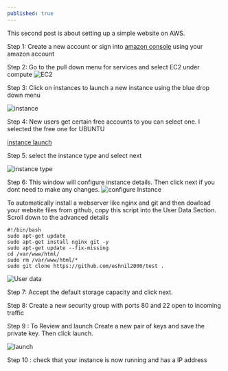 ```yaml
---
published: true
---
```

This second post is about setting up a simple website on AWS.

Step 1: Create a new account or sign into [amazon console](https://aws.amazon.com/console/) using your amazon account

Step 2: Go to the pull down menu for services and select EC2 under compute
![EC2]({{site.baseurl}}/assets/images/ec2.PNG)

Step 3: Click on instances to launch a new instance using the blue drop down menu

![instance]({{site.baseurl}}/assets/images/instance.PNG)

Step 4: New users get certain free accounts to you can select one. I selected the free one for UBUNTU

[instance launch](https://us-west-2.console.aws.amazon.com/ec2/v2/home?region=us-west-2#LaunchInstanceWizard:)

Step 5: select the instance type and select next

![instance type]({{site.baseurl}}/assets/images/instance%20type.PNG)

Step 6: This window will configure instance details. Then click next if you dont need to make any changes. 
![configure Instance]({{site.baseurl}}/assets/images/configure_instance1.PNG)

To automatically install a webserver like nginx and git and then dowload your website files from github, copy this script into the User Data Section. Scroll down to the advanced details  
	  
	#!/bin/bash
	sudo apt-get update 
	sudo apt-get install nginx git -y
    sudo apt-get update --fix-missing
	cd /var/www/html/
	sudo rm /var/www/html/*
	sudo git clone https://github.com/eshnil2000/test .
    
![User data]({{site.baseurl}}/assets/images/configure_instance2_advanced.PNG)


Step 7: Accept the default storage capacity and click next.

Step 8: Create a new security group with ports 80 and 22 open to incoming traffic

Step 9 : To Review and launch
Create a new pair of keys and save the private key. Then click launch.

![launch]({{site.baseurl}}/assets/images/launched_instance.PNG)

Step 10 : check that your instance is now running and has a IP address 
